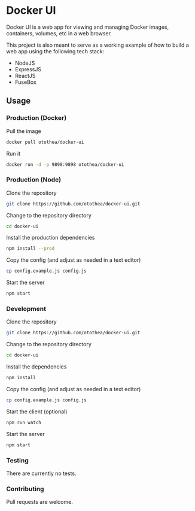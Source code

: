 # Docker UI

Docker UI is a web app for viewing and managing Docker images, containers, volumes, etc in a web browser.

This project is also meant to serve as a working example of how to build a web app using the following tech stack:

- NodeJS
- ExpressJS
- ReactJS
- FuseBox

## Usage

### Production (Docker)

Pull the image

```bash
docker pull otothea/docker-ui
```

Run it

```bash
docker run -d -p 9898:9898 otothea/docker-ui
```

### Production (Node)

Clone the repository

```bash
git clone https://github.com/otothea/docker-ui.git
```

Change to the repository directory

```bash
cd docker-ui
```

Install the production dependencies

```bash
npm install --prod
```

Copy the config (and adjust as needed in a text editor)

```bash
cp config.example.js config.js
```

Start the server

```bash
npm start
```

### Development

Clone the repository

```bash
git clone https://github.com/otothea/docker-ui.git
```

Change to the repository directory

```bash
cd docker-ui
```

Install the dependencies 

```bash
npm install
```

Copy the config (and adjust as needed in a text editor)

```bash
cp config.example.js config.js
```

Start the client (optional)

```bash
npm run watch
```

Start the server

```bash
npm start
```

### Testing

There are currently no tests.

### Contributing

Pull requests are welcome.
